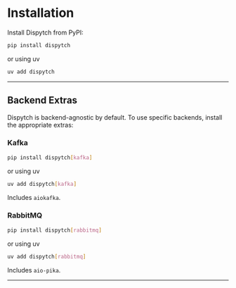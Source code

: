 # Installation

Install Dispytch from PyPI:

```bash
pip install dispytch
```

or using uv

```bash
uv add dispytch
```

---

## Backend Extras

Dispytch is backend-agnostic by default. To use specific backends, install the appropriate extras:

### Kafka

```bash
pip install dispytch[kafka]
```

or using uv

```bash
uv add dispytch[kafka]
```

Includes `aiokafka`.

### RabbitMQ

```bash
pip install dispytch[rabbitmq]
```

or using uv

```bash
uv add dispytch[rabbitmq]
```

Includes `aio-pika`.

---
